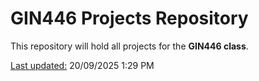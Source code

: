 # GIN446 Projects Repository


This repository will hold all projects for the **GIN446 class**.

<ins>Last updated:</ins> 20/09/2025 1:29 PM
